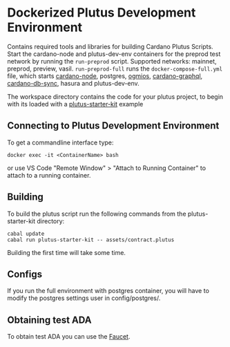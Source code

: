 # Dockerized Plutus Development Environment
Contains required tools and libraries for building Cardano Plutus Scripts.
Start the cardano-node and plutus-dev-env containers for the preprod test network by running the ```run-preprod``` script.
Supported networks: mainnet, preprod, preview, vasil.
```run-preprod-full``` runs the ```docker-compose-full.yml``` file, which starts [cardano-node](https://github.com/input-output-hk/cardano-node), postgres, [ogmios](https://github.com/CardanoSolutions/ogmios), [cardano-graphql](https://github.com/input-output-hk/cardano-graphql), [cardano-db-sync](https://github.com/input-output-hk/cardano-db-sync), hasura and plutus-dev-env.

The workspace directory contains the code for your plutus project, to begin with its loaded with a [plutus-starter-kit](https://github.com/txpipe/plutus-starter-kit) example

## Connecting to Plutus Development Environment
To get a commandline interface type:
```
docker exec -it <ContainerName> bash
```

or use VS Code "Remote Window" > "Attach to Running Container" to attach to a running container.

## Building
To build the plutus script run the following commands from the plutus-starter-kit directory:
```
cabal update
cabal run plutus-starter-kit -- assets/contract.plutus
```
Building the first time will take some time.

## Configs
If you run the full environment with postgres container, you will have to modify the postgres settings user in config/postgres/.

## Obtaining test ADA
To obtain test ADA you can use the [Faucet](https://docs.cardano.org/cardano-testnet/tools/faucet).